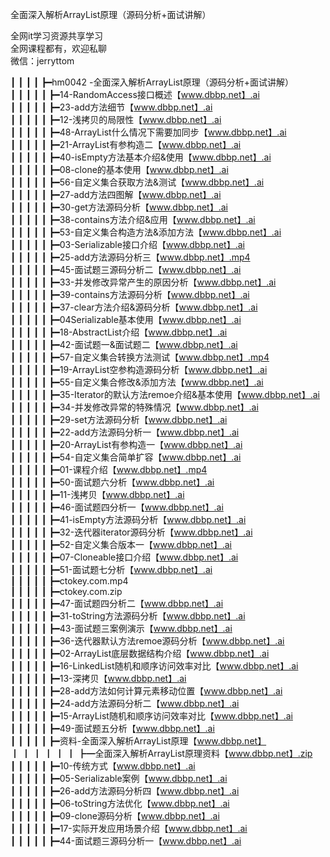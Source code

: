 全面深入解析ArrayList原理（源码分析+面试讲解）

全网it学习资源共享学习<br>全网课程都有，欢迎私聊<br>微信：jerryttom<br>

┃ ┃ ┃ ┃ ┣━hm0042 -全面深入解析ArrayList原理（源码分析+面试讲解）<br> ┃ ┃ ┃ ┃ ┃ ┣━14-RandomAccess接口概述【www.dbbp.net】.ai<br> ┃ ┃ ┃ ┃ ┃ ┣━23-add方法细节【www.dbbp.net】.ai<br> ┃ ┃ ┃ ┃ ┃ ┣━12-浅拷贝的局限性【www.dbbp.net】.ai<br> ┃ ┃ ┃ ┃ ┃ ┣━48-ArrayList什么情况下需要加同步【www.dbbp.net】.ai<br> ┃ ┃ ┃ ┃ ┃ ┣━21-ArrayList有参构造二【www.dbbp.net】.ai<br> ┃ ┃ ┃ ┃ ┃ ┣━40-isEmpty方法基本介绍&amp;使用【www.dbbp.net】.ai<br> ┃ ┃ ┃ ┃ ┃ ┣━08-clone的基本使用【www.dbbp.net】.ai<br> ┃ ┃ ┃ ┃ ┃ ┣━56-自定义集合获取方法&amp;测试【www.dbbp.net】.ai<br> ┃ ┃ ┃ ┃ ┃ ┣━27-add方法四图解【www.dbbp.net】.ai<br> ┃ ┃ ┃ ┃ ┃ ┣━30-get方法源码分析【www.dbbp.net】.ai<br> ┃ ┃ ┃ ┃ ┃ ┣━38-contains方法介绍&amp;应用【www.dbbp.net】.ai<br> ┃ ┃ ┃ ┃ ┃ ┣━53-自定义集合构造方法&amp;添加方法【www.dbbp.net】.ai<br> ┃ ┃ ┃ ┃ ┃ ┣━03-Serializable接口介绍【www.dbbp.net】.ai<br> ┃ ┃ ┃ ┃ ┃ ┣━25-add方法源码分析三【www.dbbp.net】.mp4<br> ┃ ┃ ┃ ┃ ┃ ┣━45-面试题三源码分析二【www.dbbp.net】.ai<br> ┃ ┃ ┃ ┃ ┃ ┣━33-并发修改异常产生的原因分析【www.dbbp.net】.ai<br> ┃ ┃ ┃ ┃ ┃ ┣━39-contains方法源码分析【www.dbbp.net】.ai<br> ┃ ┃ ┃ ┃ ┃ ┣━37-clear方法介绍&amp;源码分析【www.dbbp.net】.ai<br> ┃ ┃ ┃ ┃ ┃ ┣━04Serializable基本使用【www.dbbp.net】.ai<br> ┃ ┃ ┃ ┃ ┃ ┣━18-AbstractList介绍【www.dbbp.net】.ai<br> ┃ ┃ ┃ ┃ ┃ ┣━42-面试题一&amp;面试题二【www.dbbp.net】.ai<br> ┃ ┃ ┃ ┃ ┃ ┣━57-自定义集合转换方法测试【www.dbbp.net】.mp4<br> ┃ ┃ ┃ ┃ ┃ ┣━19-ArrayList空参构造源码分析【www.dbbp.net】.ai<br> ┃ ┃ ┃ ┃ ┃ ┣━55-自定义集合修改&amp;添加方法【www.dbbp.net】.ai<br> ┃ ┃ ┃ ┃ ┃ ┣━35-Iterator的默认方法remoe介绍&amp;基本使用【www.dbbp.net】.ai<br> ┃ ┃ ┃ ┃ ┃ ┣━34-并发修改异常的特殊情况【www.dbbp.net】.ai<br> ┃ ┃ ┃ ┃ ┃ ┣━29-set方法源码分析【www.dbbp.net】.ai<br> ┃ ┃ ┃ ┃ ┃ ┣━22-add方法源码分析一【www.dbbp.net】.ai<br> ┃ ┃ ┃ ┃ ┃ ┣━20-ArrayList有参构造一【www.dbbp.net】.ai<br> ┃ ┃ ┃ ┃ ┃ ┣━54-自定义集合简单扩容【www.dbbp.net】.ai<br> ┃ ┃ ┃ ┃ ┃ ┣━01-课程介绍【www.dbbp.net】.mp4<br> ┃ ┃ ┃ ┃ ┃ ┣━50-面试题六分析【www.dbbp.net】.ai<br> ┃ ┃ ┃ ┃ ┃ ┣━11-浅拷贝【www.dbbp.net】.ai<br> ┃ ┃ ┃ ┃ ┃ ┣━46-面试题四分析一【www.dbbp.net】.ai<br> ┃ ┃ ┃ ┃ ┃ ┣━41-isEmpty方法源码分析【www.dbbp.net】.ai<br> ┃ ┃ ┃ ┃ ┃ ┣━32-迭代器iterator源码分析【www.dbbp.net】.ai<br> ┃ ┃ ┃ ┃ ┃ ┣━52-自定义集合版本一【www.dbbp.net】.ai<br> ┃ ┃ ┃ ┃ ┃ ┣━07-Cloneable接口介绍【www.dbbp.net】.ai<br> ┃ ┃ ┃ ┃ ┃ ┣━51-面试题七分析【www.dbbp.net】.ai<br> ┃ ┃ ┃ ┃ ┃ ┣━ctokey.com.mp4<br> ┃ ┃ ┃ ┃ ┃ ┣━ctokey.com.zip<br> ┃ ┃ ┃ ┃ ┃ ┣━47-面试题四分析二【www.dbbp.net】.ai<br> ┃ ┃ ┃ ┃ ┃ ┣━31-toString方法源码分析【www.dbbp.net】.ai<br> ┃ ┃ ┃ ┃ ┃ ┣━43-面试题三案例演示【www.dbbp.net】.ai<br> ┃ ┃ ┃ ┃ ┃ ┣━36-迭代器默认方法remoe源码分析【www.dbbp.net】.ai<br> ┃ ┃ ┃ ┃ ┃ ┣━02-ArrayList底层数据结构介绍【www.dbbp.net】.ai<br> ┃ ┃ ┃ ┃ ┃ ┣━16-LinkedList随机和顺序访问效率对比【www.dbbp.net】.ai<br> ┃ ┃ ┃ ┃ ┃ ┣━13-深拷贝【www.dbbp.net】.ai<br> ┃ ┃ ┃ ┃ ┃ ┣━28-add方法如何计算元素移动位置【www.dbbp.net】.ai<br> ┃ ┃ ┃ ┃ ┃ ┣━24-add方法源码分析二【www.dbbp.net】.ai<br> ┃ ┃ ┃ ┃ ┃ ┣━15-ArrayList随机和顺序访问效率对比【www.dbbp.net】.ai<br> ┃ ┃ ┃ ┃ ┃ ┣━49-面试题五分析【www.dbbp.net】.ai<br> ┃ ┃ ┃ ┃ ┃ ┣━资料-全面深入解析ArrayList原理【www.dbbp.net】<br> ┃ ┃ ┃ ┃ ┃ ┃ ┣━全面深入解析ArrayList原理资料【www.dbbp.net】.zip<br> ┃ ┃ ┃ ┃ ┃ ┣━10-传统方式【www.dbbp.net】.ai<br> ┃ ┃ ┃ ┃ ┃ ┣━05-Serializable案例【www.dbbp.net】.ai<br> ┃ ┃ ┃ ┃ ┃ ┣━26-add方法源码分析四【www.dbbp.net】.ai<br> ┃ ┃ ┃ ┃ ┃ ┣━06-toString方法优化【www.dbbp.net】.ai<br> ┃ ┃ ┃ ┃ ┃ ┣━09-clone源码分析【www.dbbp.net】.ai<br> ┃ ┃ ┃ ┃ ┃ ┣━17-实际开发应用场景介绍【www.dbbp.net】.ai<br> ┃ ┃ ┃ ┃ ┃ ┣━44-面试题三源码分析一【www.dbbp.net】.ai
